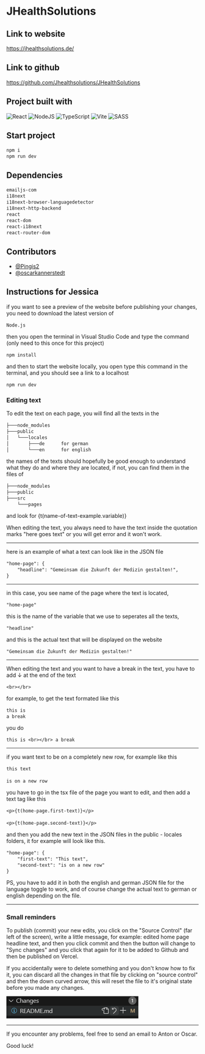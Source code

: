 # JHealthSolutions

## Link to website 

https://jhealthsolutions.de/

## Link to github

https://github.com/Jhealthsolutions/JHealthSolutions

## Project built with

![React](https://img.shields.io/badge/react-%2320232a.svg?style=for-the-badge&logo=react&logoColor=%2361DAFB)
![NodeJS](https://img.shields.io/badge/node.js-6DA55F?style=for-the-badge&logo=node.js&logoColor=white)
![TypeScript](https://img.shields.io/badge/typescript-%23007ACC.svg?style=for-the-badge&logo=typescript&logoColor=white)
![Vite](https://img.shields.io/badge/vite-%23646CFF.svg?style=for-the-badge&logo=vite&logoColor=white)
![SASS](https://img.shields.io/badge/SASS-hotpink.svg?style=for-the-badge&logo=SASS&logoColor=white)

## Start project

```
npm i
npm run dev
```

## Dependencies 

```
emailjs-com
i18next
i18next-browser-languagedetector
i18next-http-backend
react
react-dom
react-i18next
react-router-dom
```
## Contributors
- [@Pingis2](https://github.com/Pingis2)
- [@oscarkannerstedt](https://github.com/oscarkannerstedt)

## Instructions for Jessica

if you want to see a preview of the website before publishing your changes, you need to download the latest version of

```
Node.js
```

then you open the terminal in Visual Studio Code and type the command (only need to this once for this project) 

```
npm install
```

and then to start the website locally, you open type this command in the terminal, and you should see a link to a localhost

```
npm run dev
```

### Editing text

To edit the text on each page, you will find all the texts in the 

```
├───node_modules
├───public
│   └───locales
│       ├───de      for german
│       └───en      for english
```

the names of the texts should hopefully be good enough to understand what they do and where they are located, if not, you can find them in the files of

```
├───node_modules
├───public
├───src
    └───pages
```

and look for {t(name-of-text-example.variable)}

When editing the text, you always need to have the text inside the quotation marks "here goes text" or you will get error and it won't work.

---
here is an example of what a text can look like in the JSON file
```
"home-page": {
    "headline": "Gemeinsam die Zukunft der Medizin gestalten!",
}
```
---

in this case, you see name of the page where the text is located,

```
"home-page"
```

this is the name of the variable that we use to seperates all the texts,
```
"headline"
``` 
and this is the actual text that will be displayed on the website
```
"Gemeinsam die Zukunft der Medizin gestalten!" 
```
---

When editing the text and you want to have a break in the text, you have to add &#8595; at the end of the text
```
<br></br>
```

for example, to get the text formated like this 
```
this is
a break
```

you do 
```
this is <br></br> a break
```

---

if you want text to be on a completely new row, for example like this

```
this text

is on a new row
```

you have to go in the tsx file of the page you want to edit, and then add a text tag like this

```
<p>{t(home-page.first-text)}</p>

<p>{t(home-page.second-text)}</p>
```

and then you add the new text in the JSON files in the public - locales folders, it for example will look like this.

```
"home-page": {
    "first-text": "This text",
    "second-text": "is on a new row"
}
```
PS, you have to add it in both the english and german JSON file for the language toggle to work, and of course change the actual text to german or english depending on the file.

---

### Small reminders

To publish (commit) your new edits, you click on the "Source Control" (far left of the screen), write a little message, for example: edited home page headline text, and then you click commit and then the button will change to "Sync changes" and you click that again for it to be added to Github and then be published on Vercel.

If you accidentally were to delete something and you don't know how to fix it, you can discard all the changes in that file by clicking on "source control" and then the down curved arrow, this will reset the file to it's original state before you made any changes.

![small image of "discard changes" button](image.png)

---

If you encounter any problems, feel free to send an email to Anton or Oscar.

Good luck!
